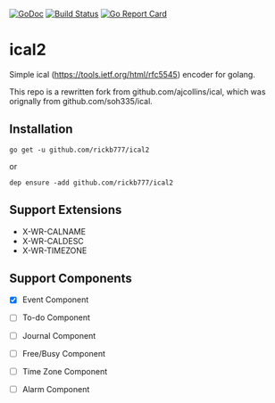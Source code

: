 [![GoDoc](https://img.shields.io/badge/api-Godoc-blue.svg?style=flat-square)](https://godoc.org/github.com/rickb777/ical2)
[![Build Status](https://travis-ci.org/rickb777/ical2.svg?branch=master)](https://travis-ci.org/rickb777/ical2)
[![Go Report Card](https://goreportcard.com/badge/github.com/rickb777/ical2)](https://goreportcard.com/report/github.com/rickb777/ical2)

# ical2

Simple ical (https://tools.ietf.org/html/rfc5545) encoder for golang.

This repo is a rewritten fork from github.com/ajcollins/ical, which was orignally from github.com/soh335/ical.

## Installation

    go get -u github.com/rickb777/ical2

or

    dep ensure -add github.com/rickb777/ical2

## Support Extensions

* X-WR-CALNAME
* X-WR-CALDESC
* X-WR-TIMEZONE

## Support Components

* [x] Event Component
* [ ] To-do Component
* [ ] Journal Component
* [ ] Free/Busy Component
* [ ] Time Zone Component
* [ ] Alarm Component



